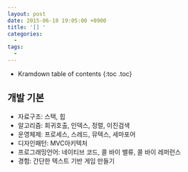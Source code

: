 ```yaml
---
layout: post
date: 2015-06-18 19:05:00 +0900
title: '[] '
categories:
  -
tags:
  -
---
```


* Kramdown table of contents
{:toc .toc}

## 개발 기본

- 자료구조: 스택, 힙
- 알고리즘: 회귀호출, 인덱스, 정렬, 이진검색
- 운영체제: 프로세스, 스레드, 뮤텍스, 세마포어
- 디자인패턴: MVC아키텍처
- 프로그래밍언어: 네이티브 코드, 콜 바이 밸류, 콜 바이 레퍼런스
- 경험: 간단한 텍스트 기반 게임 만들기
